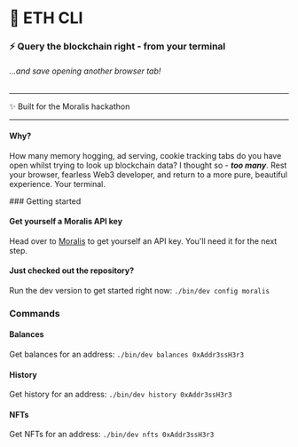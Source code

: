 # 🚀 ETH CLI
### ⚡️ Query the blockchain right - from your terminal
###### ...and save opening another browser tab!
---
✨ Built for the Moralis hackathon

---

#### Why?
How many memory hogging, ad serving, cookie tracking tabs do you have open whilst trying to look up blockchain data? I thought so - ***too many***. Rest your browser, fearless Web3 developer, and return to a more pure, beautiful experience. Your terminal.

### Getting started 
#### Get yourself a Moralis API key
Head over to [Moralis](https://admin.moralis.io/) to get yourself an API key. You'll need it for the next step.

#### Just checked out the repository?
Run the dev version to get started right now:
`./bin/dev config moralis`

### Commands
#### Balances
Get balances for an address:
`./bin/dev balances 0xAddr3ssH3r3`

#### History
Get history for an address:
`./bin/dev history 0xAddr3ssH3r3`

#### NFTs
Get NFTs for an address:
`./bin/dev nfts 0xAddr3ssH3r3`
